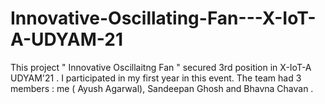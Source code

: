# Innovative-Oscillating-Fan---X-IoT-A-UDYAM-21

This project " Innovative Oscillaitng Fan " secured 3rd position in X-IoT-A UDYAM'21 . I participated in my first year in this event. The team had 3 members : me ( Ayush Agarwal), Sandeepan Ghosh and Bhavna Chavan . 
